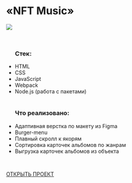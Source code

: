 <h1>«NFT Music»</h1>
<img src = "https://user-images.githubusercontent.com/54538084/172047444-92284111-914f-4368-a4b8-61921d7ef4e9.png">
<ul>
  <br>
 <h3>Стек:</h3>
  <li>HTML</li>
  <li>CSS</li>
  <li>JavaScript</li>
  <li>Webpack</li>
  <li>Node.js (работа с пакетами)</li>
  <br>
  <h3>Что реализовано:</h3>
  <li>Адаптивная верстка по макету из Figma</li>
  <li>Burger-menu</li>
  <li>Плавный скролл к якорям</li>
  <li>Сортировка карточек альбомов по жанрам</li>
  <li>Выгрузка карточек альбомов из объекта</li>
</ul>
<br>

<a href = "https://daifoll.github.io/NFTMusic/" target = "_blank">ОТКРЫТЬ ПРОЕКТ</a>
